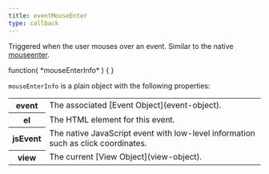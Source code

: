 ```yaml
---
title: eventMouseEnter
type: callback
---
```


Triggered when the user mouses over an event. Similar to the native [mouseenter](https://developer.mozilla.org/en-US/docs/Web/Events/mouseenter).

<div class='spec' markdown='1'>
function( *mouseEnterInfo* ) { }
</div>

`mouseEnterInfo` is a plain object with the following properties:

<table>

<tr>
<th>event</th>
<td markdown='1'>
The associated [Event Object](event-object).
</td>
</tr>

<tr>
<th>el</th>
<td markdown='1'>
The HTML element for this event.
</td>
</tr>

<tr>
<th>jsEvent</th>
<td markdown='1'>
The native JavaScript event with low-level information such as click coordinates.
</td>
</tr>

<tr>
<th>view</th>
<td markdown='1'>
The current [View Object](view-object).
</td>
</tr>

</table>
